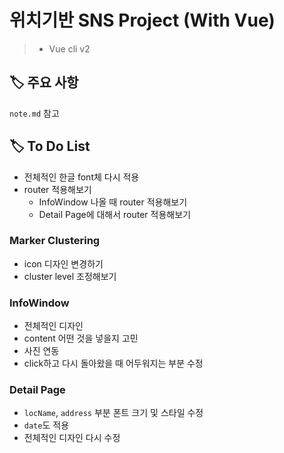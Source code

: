 # 위치기반 SNS Project (With Vue) 

> - Vue cli v2

## 🏷️ 주요 사항

`note.md` 참고

## 🏷️ To Do List

- 전체적인 한글 font체 다시 적용
- router 적용해보기
  - InfoWindow 나올 때 router 적용해보기
  - Detail Page에 대해서 router 적용해보기

### Marker Clustering

- icon 디자인 변경하기
- cluster level 조정해보기

### InfoWindow

- 전체적인 디자인
- content 어떤 것을 넣을지 고민
- 사진 연동
- click하고 다시 돌아왔을 때 어두워지는 부분 수정

### Detail Page
  
- `locName`, `address` 부분 폰트 크기 및 스타일 수정
- `date`도 적용
- 전체적인 디자인 다시 수정


